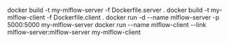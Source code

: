 docker build -t my-mlflow-server -f Dockerfile.server .
docker build -t my-mlflow-client -f Dockerfile.client .
docker run -d --name mlflow-server -p 5000:5000 my-mlflow-server
docker run --name mlflow-client --link mlflow-server:mlflow-server my-mlflow-client
